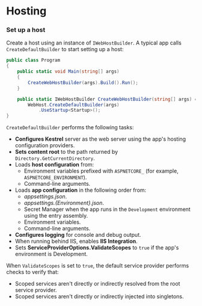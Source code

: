# Hosting

### Set up a host

Create a host using an instance of `IWebHostBuilder`. A typical app calls `CreateDefaultBuilder` to start setting up a host:

```csharp
public class Program
{
    public static void Main(string[] args)
    {
        CreateWebHostBuilder(args).Build().Run();
    }

    public static IWebHostBuilder CreateWebHostBuilder(string[] args) =>
        WebHost.CreateDefaultBuilder(args)
            .UseStartup<Startup>();
}
```

`CreateDefaultBuilder` performs the following tasks:

* **Configures Kestrel** server as the web server using the app's hosting configuration providers.
* **Sets content root** to the path returned by `Directory.GetCurrentDirectory`.
* Loads **host configuration** from:
  * Environment variables prefixed with `ASPNETCORE_` \(for example, `ASPNETCORE_ENVIRONMENT`\).
  * Command-line arguments.
* Loads **app configuration** in the following order from:
  * _appsettings.json_.
  * _appsettings.{Environment}.json_.
  * Secret Manager when the app runs in the `Development` environment using the entry assembly.
  * Environment variables.
  * Command-line arguments.
* **Configures logging** for console and debug output.
* When running behind IIS, enables **IIS Integration**.
* Sets **ServiceProviderOptions.ValidateScopes** to `true` if the app's environment is Development.

When `ValidateScopes` is set to `true`, the default service provider performs checks to verify that:

* Scoped services aren't directly or indirectly resolved from the root service provider.
* Scoped services aren't directly or indirectly injected into singletons.

